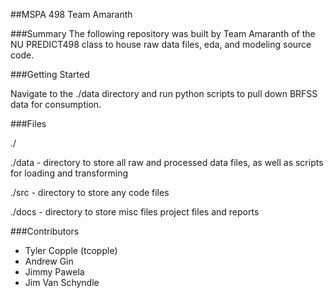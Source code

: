 ##MSPA 498 Team Amaranth

###Summary
The following repository was built by Team Amaranth of the NU PREDICT498 class to house raw data files, eda, and modeling source code.

###Getting Started

Navigate to the ./data directory and run python scripts to pull down BRFSS data for consumption.

###Files

 ./

 ./data - directory to store all raw and processed data files, as well as scripts for loading and transforming

 ./src - directory to store any code files

 ./docs - directory to store misc files project files and reports

###Contributors
 * Tyler Copple (tcopple)
 * Andrew Gin
 * Jimmy Pawela
 * Jim Van Schyndle
